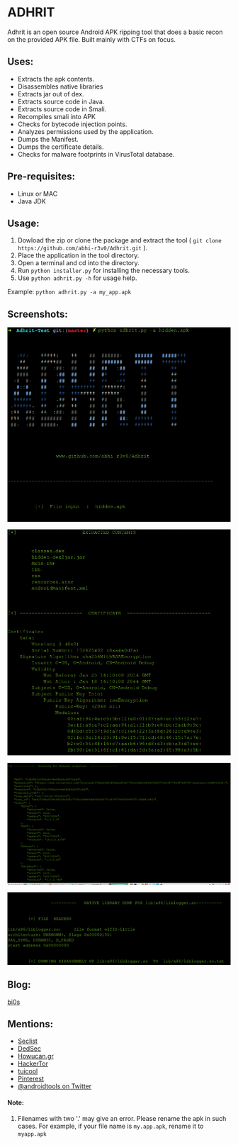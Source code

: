 # ADHRIT
Adhrit is an open source Android APK ripping tool that does a basic recon on the provided APK file. Built mainly with CTFs on focus. 

## Uses:

* Extracts the apk contents.
* Disassembles native libraries
* Extracts jar out of dex.
* Extracts source code in Java.
* Extracts source code in Smali. 
* Recompiles smali into APK
* Checks for bytecode injection points.
* Analyzes permissions used by the application.
* Dumps the Manifest.
* Dumps the certificate details.
* Checks for malware footprints in VirusTotal database.  


## Pre-requisites:

* Linux or MAC
* Java JDK


## Usage:

1. Dowload the zip or clone the package and extract the tool ( ```git clone https://github.com/abhi-r3v0/Adhrit.git``` ).
2. Place the application in the tool directory. 
3. Open a terminal and cd into the directory.
4. Run ```python installer.py``` for installing the necessary tools.
5. Use ```python adhrit.py -h``` for usage help.

Example:  ```python adhrit.py -a my_app.apk```



## Screenshots:


![alt text](Docs/images/1.png)


![alt text](Docs/images/2.png)


![alt text](Docs/images/4.png)


![alt text](Docs/images/5.png)



## Blog:

[bi0s](https://amritabi0s.wordpress.com/2017/09/24/adhrit-android-apk-reconnaissance-tool)



## Mentions:

* [Seclist](http://seclist.us/adhrit-is-an-open-source-android-apk-ripping-tool.html)
* [DedSec](https://www.dedsecinside.com/security/adhrit-android-recon-tool)
* [Howucan.gr](https://howucan.gr/scripts-tools/1531-adhrit-android-apk-ripping-tool-that-does-a-basic-recon-on-the-provided-apk-file)
* [HackerTor](https://hackertor.com/2016/12/30/adhrit-is-an-open-source-android-apk-ripping-tool/)
* [tuicool](https://www.tuicool.com/articles/r6jQzii)
* [Pinterest](https://in.pinterest.com/pin/396246467200088526/)
* [@androidtools on Twitter](https://twitter.com/search?q=%23androidtools%20adhrit&src=typd)



#### Note:

1. Filenames with two '.' may give an error. Please rename the apk in such cases.
For example, if your file name is ```my.app.apk```, rename it to ```myapp.apk```




